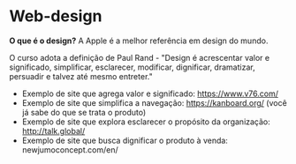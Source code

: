 # Web-design

__O que é o design?__
A Apple é a melhor referência em design do mundo.

O curso adota a definição de Paul Rand - "Design é acrescentar valor e significado, simplificar, esclarecer, modificar, dignificar, dramatizar, persuadir e talvez até mesmo entreter."

* Exemplo de site que agrega valor e significado: https://www.v76.com/
* Exemplo de site que simplifica a navegação: https://kanboard.org/ (você já sabe do que se trata o produto)
* Exemplo de site que explora esclarecer o propósito da organização: http://talk.global/
* Exemplo de site que busca dignificar o produto à venda: newjumoconcept.com/en/
